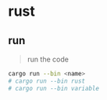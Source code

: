 # rust

## run

> run the code

```bash
cargo run --bin <name>
# cargo run --bin rust
# cargo run --bin variable
```
